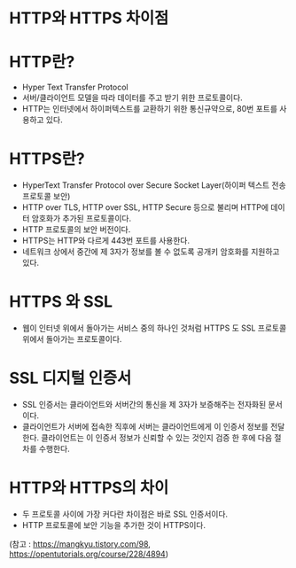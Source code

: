 HTTP와 HTTPS 차이점
====================

# HTTP란?
- Hyper Text Transfer Protocol
- 서버/클라이언트 모델을 따라 데이터를 주고 받기 위한 프로토콜이다.
- HTTP는 인터넷에서 하이퍼텍스트를 교환하기 위한 통신규약으로, 80번 포트를 사용하고 있다.

# HTTPS란?
- HyperText Transfer Protocol over Secure Socket Layer(하이퍼 텍스트 전송 프로토콜 보안)
- HTTP over TLS, HTTP over SSL, HTTP Secure 등으로 불리며 HTTP에 데이터 암호화가 추가된 프로토콜이다.
- HTTP 프로토콜의 보안 버전이다.
- HTTPS는 HTTP와 다르게 443번 포트를 사용한다.
- 네트워크 상에서 중간에 제 3자가 정보를 볼 수 없도록 공개키 암호화를 지원하고 있다.

# HTTPS 와 SSL
- 웹이 인터넷 위에서 돌아가는 서비스 중의 하나인 것처럼 HTTPS 도 SSL 프로토콜 위에서 돌아가는 프로토콜이다.

# SSL 디지털 인증서
- SSL 인증서는 클라이언트와 서버간의 통신을 제 3자가 보증해주는 전자화된 문서이다.
- 클라이언트가 서버에 접속한 직후에 서버는 클라이언트에게 이 인증서 정보를 전달한다.
  클라이언트는 이 인증서 정보가 신뢰할 수 있는 것인지 검증 한 후에 다음 절차를 수행한다.

# HTTP와 HTTPS의 차이
- 두 프로토콜 사이에 가장 커다란 차이점은 바로 SSL 인증서이다.
- HTTP 프로토콜에 보안 기능을 추가한 것이 HTTPS이다.

(참고 : https://mangkyu.tistory.com/98, https://opentutorials.org/course/228/4894)